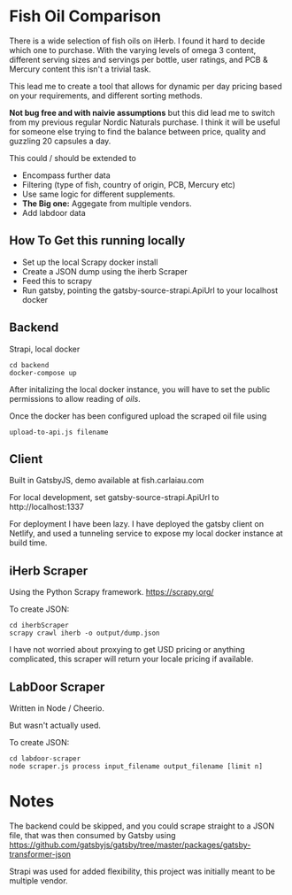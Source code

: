 # Fish Oil Comparison

There is a wide selection of fish oils on iHerb. I found it hard to decide which one to purchase. With the varying levels of omega 3 content, different serving sizes and servings per bottle, user ratings, and PCB & Mercury content this isn't a trivial task. 

This lead me to create a tool that allows for dynamic per day pricing based on your requirements, and different sorting methods. 

**Not bug free and with naivie assumptions** but this did lead me to switch from my previous regular Nordic Naturals purchase. I think it will be useful for someone else trying to find the balance between price, quality and guzzling 20 capsules a day.

This could / should be extended to 

- Encompass further data 
- Filtering (type of fish, country of origin, PCB, Mercury etc)
- Use same logic for different supplements.
- **The Big one:** Aggegate from multiple vendors.
- Add labdoor data

## How To Get this running locally
- Set up the local Scrapy docker install
- Create a JSON dump using the iherb Scraper
- Feed this to scrapy
- Run gatsby, pointing the gatsby-source-strapi.ApiUrl to your localhost docker

## Backend
Strapi, local docker
```
cd backend
docker-compose up
```
After initalizing the local docker instance, you will have to set the public permissions to allow reading of *oils*.

Once the docker has been configured upload the scraped oil file using
```
upload-to-api.js filename
```


## Client
Built in GatsbyJS, demo available at fish.carlaiau.com

For local development, set gatsby-source-strapi.ApiUrl to http://localhost:1337

For deployment I have been lazy. I have deployed the gatsby client on Netlify, and used a tunneling service to expose my local docker instance at build time.

## iHerb Scraper 
Using the Python Scrapy framework. https://scrapy.org/

To create JSON:
```
cd iherbScraper
scrapy crawl iherb -o output/dump.json
```
I have not worried about proxying to get USD pricing or anything complicated, this scraper will return your locale pricing if available.

## LabDoor Scraper
Written in Node / Cheerio. 

But wasn't actually used.

To create JSON:
```
cd labdoor-scraper
node scraper.js process input_filename output_filename [limit n]
```

# Notes
The backend could be skipped, and you could scrape straight to a JSON file, that was then consumed by Gatsby using https://github.com/gatsbyjs/gatsby/tree/master/packages/gatsby-transformer-json

Strapi was used for added flexibility, this project was initially meant to be multiple vendor.